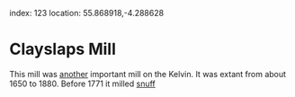 index: 123
location: 55.868918,-4.288628

# Clayslaps Mill

This mill was [another](122_bunhouse-mill-and-lade.html) important
mill on the Kelvin. It was extant from about 1650 to 1880.  Before
1771 it milled [snuff][1]

[1]: /wiki/Snuff_(tobacco)
